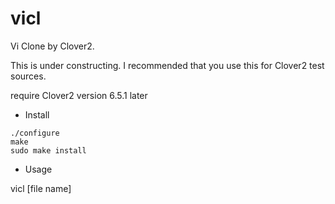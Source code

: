 # vicl

Vi Clone by Clover2.

This is under constructing. I recommended that you use this for Clover2 test sources.

require Clover2 version 6.5.1 later

* Install

```
./configure
make 
sudo make install
```

* Usage 

vicl [file name]
